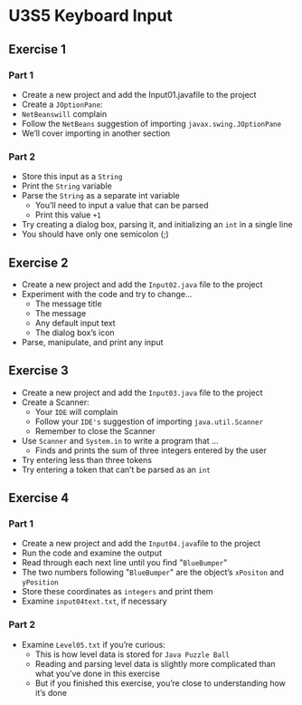 ﻿# U3S5 Keyboard Input

## Exercise 1
### Part 1
- Create a new project and add the Input01.javafile to the project
- Create a `JOptionPane`:
- `NetBeanswill` complain
- Follow the `NetBeans` suggestion of importing `javax.swing.JOptionPane`
- We’ll cover importing in another section
### Part 2
- Store this input as a `String`
- Print the `String` variable
- Parse the `String` as a separate int variable
  - You’ll need to input a value that can be parsed
  - Print this value `+1`
- Try creating a dialog box, parsing it, and initializing an `int` in a single line
- You should have only one semicolon (;)

## Exercise 2
- Create a new project and add the `Input02.java` file to the project
- Experiment with the code and try to change…
  - The message title
  - The message
  - Any default input text
  - The dialog box’s icon
- Parse, manipulate, and print any input

## Exercise 3
- Create a new project and add the `Input03.java` file to the
project
- Create a Scanner:
  - Your `IDE` will complain
  - Follow your `IDE's` suggestion of importing `java.util.Scanner`
  - Remember to close the Scanner
- Use `Scanner` and `System.in` to write a program that …
  - Finds and prints the sum of three integers entered by the user
- Try entering less than three tokens
- Try entering a token that can’t be parsed as an `int`

## Exercise 4
### Part 1
- Create a new project and add the `Input04.java`file to the project
- Run the code and examine the output
- Read through each next line until you find "`BlueBumper`"
- The two numbers following "`BlueBumper`" are the object’s `xPositon` and `yPosition`
- Store these coordinates as `integers` and print them
- Examine `input04text.txt`, if necessary
### Part 2
- Examine `Level05.txt` if you’re curious:
  - This is how level data is stored for `Java Puzzle Ball`
  - Reading and parsing level data is slightly more complicated than what you’ve done in this exercise
  - But if you finished this exercise, you’re close to understanding how
it’s done
